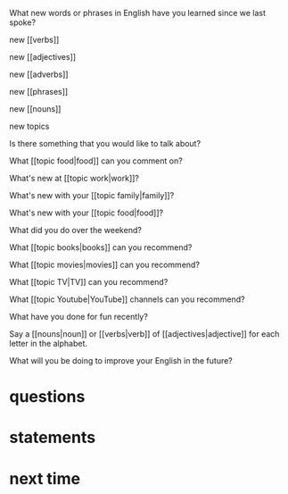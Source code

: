 What new words or phrases in English have you learned since we last spoke?

new [[verbs]]

new [[adjectives]]

new [[adverbs]]

new [[phrases]]

new [[nouns]]

new topics

Is there something that you would like to talk about?

What [[topic food|food]] can you comment on?

What's new at [[topic work|work]]?

What's new with your [[topic family|family]]?

What's new with your [[topic food|food]]?

What did you do over the weekend?

What [[topic books|books]] can you recommend?

What [[topic movies|movies]] can you recommend?

What [[topic TV|TV]] can you recommend?

What [[topic Youtube|YouTube]] channels can you recommend?

What have you done for fun recently?

Say a [[nouns|noun]] or [[verbs|verb]] of [[adjectives|adjective]] for each letter in the alphabet.

What will you be doing to improve your English in the future?

# questions

# statements

# next time




